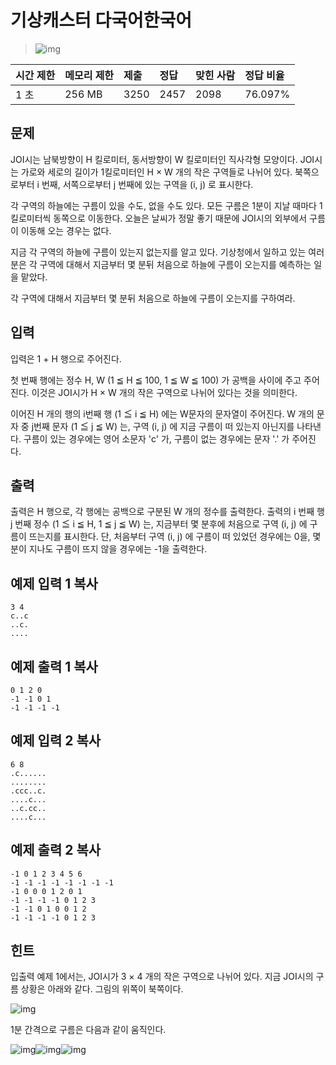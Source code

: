 # 기상캐스터 다국어한국어  

> ![img](https://d2gd6pc034wcta.cloudfront.net/tier/6.svg) 

| 시간 제한 | 메모리 제한 | 제출 | 정답 | 맞힌 사람 | 정답 비율 |
| :-------- | :---------- | :--- | :--- | :-------- | :-------- |
| 1 초      | 256 MB      | 3250 | 2457 | 2098      | 76.097%   |

## 문제

JOI시는 남북방향이 H 킬로미터, 동서방향이 W 킬로미터인 직사각형 모양이다. JOI시는 가로와 세로의 길이가 1킬로미터인 H × W 개의 작은 구역들로 나뉘어 있다. 북쪽으로부터 i 번째, 서쪽으로부터 j 번째에 있는 구역을 (i, j) 로 표시한다.

각 구역의 하늘에는 구름이 있을 수도, 없을 수도 있다. 모든 구름은 1분이 지날 때마다 1킬로미터씩 동쪽으로 이동한다. 오늘은 날씨가 정말 좋기 때문에 JOI시의 외부에서 구름이 이동해 오는 경우는 없다.

지금 각 구역의 하늘에 구름이 있는지 없는지를 알고 있다. 기상청에서 일하고 있는 여러분은 각 구역에 대해서 지금부터 몇 분뒤 처음으로 하늘에 구름이 오는지를 예측하는 일을 맡았다.

각 구역에 대해서 지금부터 몇 분뒤 처음으로 하늘에 구름이 오는지를 구하여라.

## 입력

입력은 1 + H 행으로 주어진다.

첫 번째 행에는 정수 H, W (1 ≦ H ≦ 100, 1 ≦ W ≦ 100) 가 공백을 사이에 주고 주어진다. 이것은 JOI시가 H × W 개의 작은 구역으로 나뉘어 있다는 것을 의미한다.

이어진 H 개의 행의 i번째 행 (1 ≦ i ≦ H) 에는 W문자의 문자열이 주어진다. W 개의 문자 중 j번째 문자 (1 ≦ j ≦ W) 는, 구역 (i, j) 에 지금 구름이 떠 있는지 아닌지를 나타낸다. 구름이 있는 경우에는 영어 소문자 'c' 가, 구름이 없는 경우에는 문자 '.' 가 주어진다.

## 출력

출력은 H 행으로, 각 행에는 공백으로 구분된 W 개의 정수를 출력한다. 출력의 i 번째 행 j 번째 정수 (1 ≦ i ≦ H, 1 ≦ j ≦ W) 는, 지금부터 몇 분후에 처음으로 구역 (i, j) 에 구름이 뜨는지를 표시한다. 단, 처음부터 구역 (i, j) 에 구름이 떠 있었던 경우에는 0을, 몇 분이 지나도 구름이 뜨지 않을 경우에는 -1을 출력한다.

## 예제 입력 1 복사

```
3 4
c..c
..c.
....
```

## 예제 출력 1 복사

```
0 1 2 0
-1 -1 0 1
-1 -1 -1 -1
```

## 예제 입력 2 복사

```
6 8
.c......
........
.ccc..c.
....c...
..c.cc..
....c...
```

## 예제 출력 2 복사

```
-1 0 1 2 3 4 5 6
-1 -1 -1 -1 -1 -1 -1 -1
-1 0 0 0 1 2 0 1
-1 -1 -1 -1 0 1 2 3
-1 -1 0 1 0 0 1 2
-1 -1 -1 -1 0 1 2 3
```

## 힌트

입출력 예제 1에서는, JOI시가 3 × 4 개의 작은 구역으로 나뉘어 있다. 지금 JOI시의 구름 상황은 아래와 같다. 그림의 위쪽이 북쪽이다.

![img](https://www.acmicpc.net/upload/images3/2015-yo-t3-fig01.png)

1분 간격으로 구름은 다음과 같이 움직인다.

![img](https://www.acmicpc.net/upload/images3/2015-yo-t3-fig02.png)![img](https://www.acmicpc.net/upload/images3/2015-yo-t3-fig03.png)![img](https://www.acmicpc.net/upload/images3/2015-yo-t3-fig04.png)